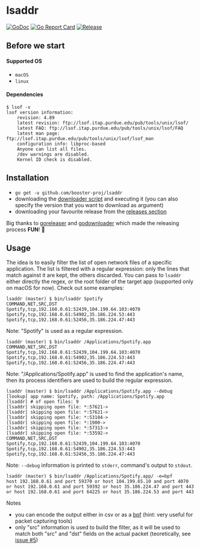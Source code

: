 # lsaddr
[![GoDoc](https://godoc.org/github.com/booster-proj/lsaddr?status.svg)](https://godoc.org/github.com/booster-proj/lsaddr)
[![Go Report Card](https://goreportcard.com/badge/github.com/booster-proj/lsaddr)](https://goreportcard.com/report/github.com/booster-proj/lsaddr)
[![Release](https://img.shields.io/github/release/booster-proj/lsaddr.svg)](https://github.com/booster-proj/lsaddr/releases/latest)

## Before we start
#### Supported OS
- `macOS`
- `linux`

#### Dependencies
```
$ lsof -v
lsof version information:
    revision: 4.89
    latest revision: ftp://lsof.itap.purdue.edu/pub/tools/unix/lsof/
    latest FAQ: ftp://lsof.itap.purdue.edu/pub/tools/unix/lsof/FAQ
    latest man page: ftp://lsof.itap.purdue.edu/pub/tools/unix/lsof/lsof_man
    configuration info: libproc-based
    Anyone can list all files.
    /dev warnings are disabled.
    Kernel ID check is disabled.
```
## Installation
- `go get -u github.com/booster-proj/lsaddr`
- downloading the [downloader script](https://raw.githubusercontent.com/booster-proj/lsaddr/master/godownloader.sh) and executing it (you can also specify the version that you want to download as argument)
- downloading your favourite release from the [releases section](https://github.com/booster-proj/lsaddr/releases)

Big thanks to [goreleaser](https://github.com/goreleaser/goreleaser) and [godownloader](https://github.com/goreleaser/godownloader) which made the releasing process **FUN**! 🤩

## Usage
The idea is to easily filter the list of open network files of a specific application. The list is filtered with a regular expression: only
the lines that match against it are kept, the others discarded. You can pass to `lsaddr` either directly the regex, or the root folder of the
target app (supported only on macOS for now). Check out some examples:

```
lsaddr (master) $ bin/lsaddr Spotify
COMMAND,NET,SRC,DST
Spotify,tcp,192.168.0.61:52439,104.199.64.103:4070
Spotify,tcp,192.168.0.61:54902,35.186.224.53:443
Spotify,tcp,192.168.0.61:52456,35.186.224.47:443
```
Note: "Spotify" is used as a regular expression.
```
lsaddr (master) $ bin/lsaddr /Applications/Spotify.app
COMMAND,NET,SRC,DST
Spotify,tcp,192.168.0.61:52439,104.199.64.103:4070
Spotify,tcp,192.168.0.61:54902,35.186.224.53:443
Spotify,tcp,192.168.0.61:52456,35.186.224.47:443
```
Note: "/Applications/Spotify.app" is used to find the application's name, then its
process identifiers are used to build the regular expression.
```
lsaddr (master) $ bin/lsaddr /Applications/Spotify.app --debug
[lookup] app name: Spotify, path: /Applications/Spotify.app
[lsaddr] # of open files: 9
[lsaddr] skipping open file: *:57621->
[lsaddr] skipping open file: *:57621->
[lsaddr] skipping open file: *:53104->
[lsaddr] skipping open file: *:1900->
[lsaddr] skipping open file: *:57313->
[lsaddr] skipping open file: *:53592->
COMMAND,NET,SRC,DST
Spotify,tcp,192.168.0.61:52439,104.199.64.103:4070
Spotify,tcp,192.168.0.61:54902,35.186.224.53:443
Spotify,tcp,192.168.0.61:52456,35.186.224.47:443
```
Note: `--debug` information is printed to `stderr`, command's output to `stdout`.
```
lsaddr (master) $ bin/lsaddr /Applications/Spotify.app/ -e=bpf
host 192.168.0.61 and port 59370 or host 104.199.65.10 and port 4070 or host 192.168.0.61 and port 59392 or host 35.186.224.47 and port 443 or host 192.168.0.61 and port 64225 or host 35.186.224.53 and port 443
```
Notes
- you can encode the output either in csv or as a [bpf](https://en.wikipedia.org/wiki/Berkeley_Packet_Filter) (hint: very useful for packet capturing tools)  
- only "src" information is used to build the filter, as it will be used to match both "src" and "dst" fields on the actual packet (teoretically, see [issue #5](https://github.com/booster-proj/lsaddr/issues/5))
